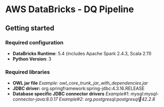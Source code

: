 # AWS DataBricks - DQ Pipeline

## Getting started

### Required configuration

* **DataBricks Runtime**: 5.4 \(includes Apache Spark 2.4.3, Scala 2.11\)
* **Python Version**: 3

### Required libraries

* **OWL jar file** _Example: owl\_core\_trunk\_jar\_with\_dependencies.jar_ 
* **JDBC driver:** org.springframework:spring-jdbc:4.3.16.RELEASE 
* **Database specific JDBC connector drivers** _Example\#1: mysql:mysql-connector-java:8.0.17 Example\#2: org.postgresql:postgresql:jar:42.2.8_





